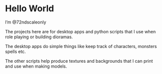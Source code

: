 # Hello World 

I’m @72ndscaleonly

The projects here are for desktop apps and python scripts that I use when role playing or building dioramas.

The desktop apps do simple things like keep track of characters, monsters spells etc.

The other scripts help produce textures and backgrounds that I can print and use when making models.


